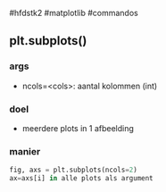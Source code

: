 #hfdstk2 #matplotlib #commandos 
## plt.subplots()
### args
- ncols=\<cols\>: aantal kolommen (int)
### doel
- meerdere plots in 1 afbeelding
### manier
```python
fig, axs = plt.subplots(ncols=2)
ax=axs[i] in alle plots als argument
```